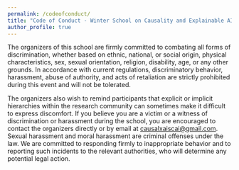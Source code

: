 ```yaml
---
permalink: /codeofconduct/
title: "Code of Conduct - Winter School on Causality and Explainable AI"
author_profile: true
---
```


The organizers of this school are firmly committed to combating all forms of discrimination, whether based on ethnic, national, or social origin, physical characteristics, sex, sexual orientation, religion, disability, age, or any other grounds. In accordance with current regulations, discriminatory behavior, harassment, abuse of authority, and acts of retaliation are strictly prohibited during this event and will not be tolerated.

The organizers also wish to remind participants that explicit or implicit hierarchies within the research community can sometimes make it difficult to express discomfort. If you believe you are a victim or a witness of discrimination or harassment during the school, you are encouraged to contact the organizers directly or by email at [causalxaiscai@gmail.com](mailto:causalxaiscai@gmail.com). Sexual harassment and moral harassment are criminal offenses under the law. We are committed to responding firmly to inappropriate behavior and to reporting such incidents to the relevant authorities, who will determine any potential legal action.
